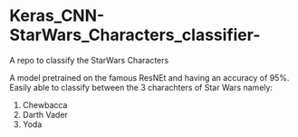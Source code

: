 # Keras_CNN-StarWars_Characters_classifier-
A repo to classify the StarWars Characters

A model pretrained on the famous ResNEt and having an accuracy of 95%.
Easily able to classify between the 3 charachters of Star Wars namely:
1. Chewbacca
2. Darth Vader
3. Yoda
